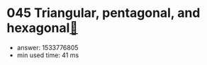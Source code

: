 045 Triangular, pentagonal, and hexagonal[:link:](http://projecteuler.net/problem=45)  
========================

- answer: 1533776805 
- min used time: 41 ms

